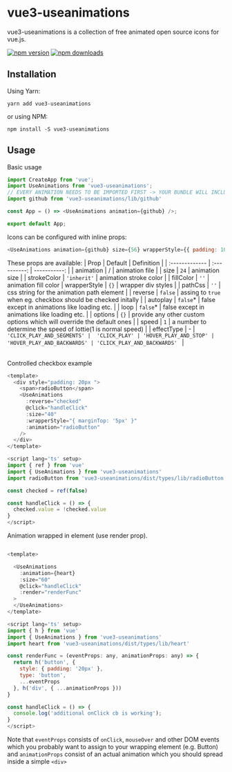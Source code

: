 # vue3-useanimations

vue3-useanimations is a collection of free animated open source icons for vue.js.

[![npm version](https://img.shields.io/npm/v/vue3-useanimations.svg?style=flat-square)](https://www.npmjs.com/package/vue3-useanimations) [![npm downloads](https://img.shields.io/npm/dm/vue3-useanimations.svg?style=flat-square)](https://www.npmjs.com/package/vue3-useanimations)

## Installation

Using Yarn:

```shell
yarn add vue3-useanimations
```

or using NPM:

```shell
npm install -S vue3-useanimations
```

## Usage

Basic usage

```javascript
import CreateApp from 'vue';
import UseAnimations from 'vue3-useanimations';
// EVERY ANIMATION NEEDS TO BE IMPORTED FIRST -> YOUR BUNDLE WILL INCLUDE ONLY WHAT IT NEEDS
import github from 'vue3-useanimations/lib/github'

const App = () => <UseAnimations animation={github} />;

export default App;
```

Icons can be configured with inline props:

```javascript
<UseAnimations animation={github} size={56} wrapperStyle={{ padding: 100 }} />
```

These props are available:
| Prop           | Default      | Definition   |
| :------------- | :----------: | -----------: |
| animation   | / | animation file |
|  size | `24`   | animation size    |
|  strokeColor | `'inherit'`   | animation stroke color |
|  fillColor   | `''`          | animation fill color
|  wrapperStyle | `{}` | wrapper div styles |
|  pathCss | `''` | css string for the animation path element |
|  reverse | `false` | assing to `true` when eg. checkbox should be checked initally |
|  autoplay | `false`* | false except in animations like loading etc. |
|  loop | `false`* | false except in animations like loading etc. |
|  options | `{}` | provide any other custom options which will override the default ones |
|  speed | `1` | a number to determine the speed of lottie(1 is normal speed) |
|  effectType | - | `'CLICK_PLAY_AND_SEGMENTS' |  'CLICK_PLAY' | 'HOVER_PLAY_AND_STOP' | 'HOVER_PLAY_AND_BACKWARDS' | 'CLICK_PLAY_AND_BACKWARDS' ` |

<br />
Controlled checkbox example  

```js
<template>
  <div style="padding: 20px ">
    <span>radioButton</span>
    <UseAnimations
      :reverse="checked"
      @click="handleClick"
      :size="40"
      :wrapperStyle="{ marginTop: '5px' }"
      :animation="radioButton"
    />
  </div>
</template>

<script lang='ts' setup>
import { ref } from 'vue'
import { UseAnimations } from 'vue3-useanimations'
import radioButton from 'vue3-useanimations/dist/types/lib/radioButton'

const checked = ref(false)

const handleClick = () => {
  checked.value = !checked.value
}
</script>

```

Animation wrapped in element (use render prop).

```javascript

<template>

  <UseAnimations
    :animation={heart}
    :size="60"
    @click="handleClick"
    :render="renderFunc"
  >
  </UseAnimations>
</template>

<script lang='ts' setup>
import { h } from 'vue'
import { UseAnimations } from 'vue3-useanimations'
import heart from 'vue3-useanimations/dist/types/lib/heart'

const renderFunc = (eventProps: any, animationProps: any) => {
  return h('button', {
    style: { padding: '20px' },
    type: 'button',
    ...eventProps
  }, h('div', { ...animationProps }))
}

const handleClick = () => {
  console.log('additional onClick cb is working');
}
</script>

```

 Note that `eventProps` consists of `onClick`, `mouseOver` and other DOM events which you probably want to assign to your wrapping element (e.g. Button) and `animationProps` consist of an actual animation which you should spread inside a simple `<div>`
  